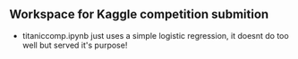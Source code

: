 ## Workspace for Kaggle competition submition

* titaniccomp.ipynb just uses a simple logistic regression, it doesnt do too well but served it's purpose!


